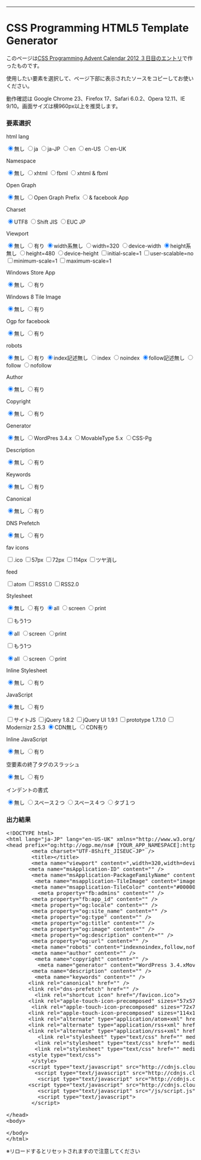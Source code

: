 <meta name="author" content="http://dskd.jp">
<link rel="stylesheet" type="text/css" href="css/generator.css" media="all">

___

<h1>CSS Programming HTML5 Template Generator</h1>

<p class="desc">このページは<a href="/archives/25.html">CSS Programming Advent Calendar 2012 ３日目のエントリ</a>で作ったものです。</p>
<p class="desc">使用したい要素を選択して、ページ下部に表示されたソースをコピーしてお使いください。</p>
<p class="desc">動作確認は Google Chrome 23、Firefox 17、Safari 6.0.2、Opera 12.11、IE 9/10。画面サイズは横960px以上を推奨します。</p>

<h3 id="slct_head">要素選択</h3>
<div id="generator">

<p class="Els" id="E_lang">html lang</p>
<input type="radio" name="S_lang" id="S_lang_none" checked><label for="S_lang_none" class="B_f"><span>無し</span></label>
<input type="radio" name="S_lang" id="S_lang_ja"><label for="S_lang_ja" class="B_"><span>ja</span></label>
<input type="radio" name="S_lang" id="S_lang_jp"><label for="S_lang_jp" class="B_"><span>ja-JP</span></label>
<input type="radio" name="S_lang" id="S_lang_en"><label for="S_lang_en" class="B_"><span>en</span></label>
<input type="radio" name="S_lang" id="S_lang_us"><label for="S_lang_us" class="B_"><span>en-US</span></label>
<input type="radio" name="S_lang" id="S_lang_uk"><label for="S_lang_uk" class="B_l"><span>en-UK</span></label>

<p class="Els" id="E_ns">Namespace</p>
<input type="radio" name="S_ns" id="S_ns_none" checked><label for="S_ns_none" class="B_f"><span>無し</span></label>
<input type="radio" name="S_ns" id="S_ns_xhtml"><label for="S_ns_xhtml" class="B_"><span>xhtml</span></label>
<input type="radio" name="S_ns" id="S_ns_fbml"><label for="S_ns_fbml" class="B_"><span>fbml</span></label>
<input type="radio" name="S_ns" id="S_ns_both"><label for="S_ns_both" class="B_l"><span>xhtml & fbml</span></label>

<p class="Els" id="E_ns2">Open Graph</p>
<input type="radio" name="S_ns2" id="S_ns2_none" checked><label for="S_ns2_none" class="B_f"><span>無し</span></label>
<input type="radio" name="S_ns2" id="S_ns2_prefix"><label for="S_ns2_prefix" class="B_"><span>Open Graph Prefix</span></label>
<input type="radio" name="S_ns2" id="S_ns2_fb_app"><label for="S_ns2_fb_app" class="B_l"><span>& facebook App</span></label>

<p class="Els" id="E_char">Charset</p>
<input type="radio" name="S_char" id="S_char_utf8" checked><label for="S_char_utf8" class="B_f"><span>UTF8</span></label>
<input type="radio" name="S_char" id="S_char_sjis"><label for="S_char_sjis" class="B_"><span>Shift JIS</span></label>
<input type="radio" name="S_char" id="S_char_euc"><label for="S_char_euc" class="B_l"><span>EUC JP</span></label>

<p class="Els" id="E_vp">Viewport</p>
<input type="radio" name="S_vp" id="S_vp_none" checked><label for="S_vp_none" class="B_f"><span>無し</span></label>
<input type="radio" name="S_vp" id="S_vp"><label for="S_vp" class="B_l"><span>有り</span></label>
<input type="radio" name="S_vp1" id="S_vp_width" checked><label for="S_vp_width" class="B_f"><span>width系無し</span></label>
<input type="radio" name="S_vp1" id="S_vp_width_320"><label for="S_vp_width_320" class="B_"><span>width=320</span></label>
<input type="radio" name="S_vp1" id="S_vp_width_device"><label for="S_vp_width_device" class="B_l"><span>device-width</span></label>
<input type="radio" name="S_vp2" id="S_vp_height" checked><label for="S_vp_height" class="B_f"><span>height系無し</span></label>
<input type="radio" name="S_vp2" id="S_vp_height_480"><label for="S_vp_height_480" class="B_"><span>height=480</span></label>
<input type="radio" name="S_vp2" id="S_vp_height_device"><label for="S_vp_height_device" class="B_l"><span>device-height</span></label>
<input type="checkbox" name="S_vp3" id="S_vp_op_iscale"><label for="S_vp_op_iscale" class="B_f"><span>initial-scale=1</span></label>
<input type="checkbox" name="S_vp3" id="S_vp_op_uscale"><label for="S_vp_op_uscale" class="B_"><span>user-scalable=no</span></label>
<input type="checkbox" name="S_vp3" id="S_vp_op_minscale"><label for="S_vp_op_minscale" class="B_"><span>minimum-scale=1</span></label>
<input type="checkbox" name="S_vp3" id="S_vp_op_maxscale"><label for="S_vp_op_maxscale" class="B_l"><span>maximum-scale=1</span></label>

<p class="Els" id="E_win_app">Windows Store App</p>
<input type="radio" name="S_win_app" id="S_win_app_none" checked><label for="S_win_app_none" class="B_f"><span>無し</span></label>
<input type="radio" name="S_win_app" id="S_win_app"><label for="S_win_app" class="B_l"><span>有り</span></label>

<p class="Els" id="E_win_tile">Windows 8 Tile Image</p>
<input type="radio" name="S_win_tile" id="S_win_tile_none" checked><label for="S_win_tile_none" class="B_f"><span>無し</span></label>
<input type="radio" name="S_win_tile" id="S_win_tile"><label for="S_win_tile" class="B_l"><span>有り</span></label>

<p class="Els" id="E_ogp">Ogp for facebook</p>
<input type="radio" name="S_og_fbset" id="S_og_fbset_none" checked><label for="S_og_fbset_none" class="B_f"><span>無し</span></label>
<input type="radio" name="S_og_fbset" id="S_og_fbset"><label for="S_og_fbset" class="B_l"><span>有り</span></label>

<p class="Els" id="E_robots">robots</p>
<input type="radio" name="S_robots" id="S_robots_none" checked><label for="S_robots_none" class="B_f"><span>無し</span></label>
<input type="radio" name="S_robots" id="S_robots"><label for="S_robots" class="B_l"><span>有り</span></label>
<input type="radio" name="S_robots1" id="S_robots_none_i" checked><label for="S_robots_none_i" class="B_i B_f"><span>index記述無し</span></label>
<input type="radio" name="S_robots1" id="S_robots_index"><label for="S_robots_index" class="B_"><span>index</span></label>
<input type="radio" name="S_robots1" id="S_robots_noindex"><label for="S_robots_noindex" class="B_l"><span>noindex</span></label>
<input type="radio" name="S_robots2" id="S_robots_none_f" checked><label for="S_robots_none_f" class="B_i B_f"><span>follow記述無し</span></label>
<input type="radio" name="S_robots2" id="S_robots_follow"><label for="S_robots_follow" class="B_"><span>follow</span></label>
<input type="radio" name="S_robots2" id="S_robots_nofollow"><label for="S_robots_nofollow" class="B_l"><span>nofollow</span></label>

<p class="Els" id="E_author">Author</p>
<input type="radio" name="S_author" id="S_author_none" checked><label for="S_author_none" class="B_f"><span>無し</span></label>
<input type="radio" name="S_author" id="S_author"><label for="S_author" class="B_l"><span>有り</span></label>

<p class="Els" id="E_copyright">Copyright</p>
<input type="radio" name="S_copyright" id="S_copyright_none" checked><label for="S_copyright_none" class="B_f"><span>無し</span></label>
<input type="radio" name="S_copyright" id="S_copyright"><label for="S_copyright" class="B_l"><span>有り</span></label>

<p class="Els" id="E_generator">Generator</p>
<input type="radio" name="S_generator" id="S_generator_none" checked><label for="S_generator_none" class="B_f"><span>無し</span></label>
<input type="radio" name="S_generator" id="S_generator_wp"><label for="S_generator_wp" class="B_"><span>WordPres 3.4.x</span></label>
<input type="radio" name="S_generator" id="S_generator_mt"><label for="S_generator_mt" class="B_"><span>MovableType 5.x</span></label>
<input type="radio" name="S_generator" id="S_generator_csspg"><label for="S_generator_csspg" class="B_l"><span>CSS-Pg</span></label>

<p class="Els" id="E_description">Description</p>
<input type="radio" name="S_description" id="S_description_none" checked><label for="S_description_none" class="B_f"><span>無し</span></label>
<input type="radio" name="S_description" id="S_description"><label for="S_description" class="B_l"><span>有り</span></label>

<p class="Els" id="E_keywords">Keywords</p>
<input type="radio" name="S_keywords" id="S_keywords_none" checked><label for="S_keywords_none" class="B_f"><span>無し</span></label>
<input type="radio" name="S_keywords" id="S_keywords"><label for="S_keywords" class="B_l"><span>有り</span></label>

<p class="Els" id="E_canonical">Canonical</p>
<input type="radio" name="S_canonical" id="S_canonical_none" checked><label for="S_canonical_none" class="B_f"><span>無し</span></label>
<input type="radio" name="S_canonical" id="S_canonical"><label for="S_canonical" class="B_l"><span>有り</span></label>

<p class="Els" id="E_dns">DNS Prefetch</p>
<input type="radio" name="S_dns_prefetch" id="S_dns_prefetch_none" checked><label for="S_dns_prefetch_none" class="B_f"><span>無し</span></label>
<input type="radio" name="S_dns_prefetch" id="S_dns_prefetch"><label for="S_dns_prefetch" class="B_l"><span>有り</span></label>

<p class="Els" id="E_favicon">fav icons</p>
<input type="checkbox" name="S_favicon" id="S_favicon_ico"><label for="S_favicon_ico" class="B_f"><span>.ico</span></label>
<input type="checkbox" name="S_favicon" id="S_favicon_touch57"><label for="S_favicon_touch57" class="B_"><span>57px</span></label>
<input type="checkbox" name="S_favicon" id="S_favicon_touch72"><label for="S_favicon_touch72" class="B_"><span>72px</span></label>
<input type="checkbox" name="S_favicon" id="S_favicon_touch114"><label for="S_favicon_touch114" class="B_"><span>114px</span></label>
<input type="checkbox" name="S_favicon" id="S_favicon_touch_precomposed"><label for="S_favicon_touch_precomposed" class="B_l"><span>ツヤ消し</span></label>

<p class="Els" id="E_feed">feed</p>
<input type="checkbox" name="S_feed" id="S_feed_atom"><label for="S_feed_atom" class="B_f"><span>atom</span></label>
<input type="checkbox" name="S_feed" id="S_feed_rss1"><label for="S_feed_rss1" class="B_"><span>RSS1.0</span></label>
<input type="checkbox" name="S_feed" id="S_feed_rss2"><label for="S_feed_rss2" class="B_l"><span>RSS2.0</span></label>

<p class="Els" id="E_style">Stylesheet</p>
<input type="radio" name="S_style_ext1" id="S_style_ext1_none" checked><label for="S_style_ext1_none" class="B_f"><span>無し</span></label>
<input type="radio" name="S_style_ext1" id="S_style_ext1"><label for="S_style_ext1" class="B_l"><span>有り</span></label>
<input type="radio" name="S_style_media1" id="S_style_media1_all" checked><label for="S_style_media1_all" class="B_f"><span>all</span></label>
<input type="radio" name="S_style_media1" id="S_style_media1_screen"><label for="S_style_media1_screen" class="B_"><span>screen</span></label>
<input type="radio" name="S_style_media1" id="S_style_media1_print"><label for="S_style_media1_print" class="B_l"><span>print</span></label>

<input type="checkbox" name="S_style_ext2" id="S_style_ext2"><label for="S_style_ext2" class="B_f B_l"><span>もう1つ</span></label>

<input type="radio" name="S_style_media2" id="S_style_media2_all" checked><label for="S_style_media2_all" class="B_f"><span>all</span></label>
<input type="radio" name="S_style_media2" id="S_style_media2_screen"><label for="S_style_media2_screen" class="B_"><span>screen</span></label>
<input type="radio" name="S_style_media2" id="S_style_media2_print"><label for="S_style_media2_print" class="B_l"><span>print</span></label>

<input type="checkbox" name="S_style_ext3" id="S_style_ext3"><label for="S_style_ext3" class="B_f B_l"><span>もう1つ</span></label>

<input type="radio" name="S_style_media3" id="S_style_media3_all" checked><label for="S_style_media3_all" class="B_f"><span>all</span></label>
<input type="radio" name="S_style_media3" id="S_style_media3_screen"><label for="S_style_media3_screen" class="B_"><span>screen</span></label>
<input type="radio" name="S_style_media3" id="S_style_media3_print"><label for="S_style_media3_print" class="B_l"><span>print</span></label>

<p class="Els" id="E_style_inline">Inline Stylesheet</p>
<input type="radio" name="S_style_inline" id="S_style_inline_none" checked><label for="S_style_inline_none" class="B_f"><span>無し</span></label>
<input type="radio" name="S_style_inline" id="S_style_inline"><label for="S_style_inline" class="B_l"><span>有り</span></label>

<p class="Els" id="E_js">JavaScript</p>
<input type="radio" name="S_js" id="S_js_none" checked><label for="S_js_none" class="B_f"><span>無し</span></label>
<input type="radio" name="S_js" id="S_js"><label for="S_js" class="B_l"><span>有り</span></label>

<input type="checkbox" name="S_js_" id="S_js_site"><label for="S_js_site" class="B_f"><span>サイトJS</span></label>
<input type="checkbox" name="S_js_" id="S_js_jq"><label for="S_js_jq" class="B_"><span>jQuery 1.8.2</span></label>
<input type="checkbox" name="S_js_" id="S_js_jqui"><label for="S_js_jqui" class="B_"><span>jQuery UI 1.9.1</span></label>
<input type="checkbox" name="S_js_" id="S_js_prototype"><label for="S_js_prototype" class="B_"><span>prototype 1.7.1.0</span></label>
<input type="checkbox" name="S_js_" id="S_js_modernizr"><label for="S_js_modernizr" class="B_l"><span>Modernizr 2.5.3</span></label>
<input type="radio" name="S_js_cdn" id="S_js_cdn_none" checked><label for="S_js_cdn_none" class="B_i B_f"><span>CDN無し</span></label>
<input type="radio" name="S_js_cdn" id="S_js_cdn"><label for="S_js_cdn" class="B_l"><span>CDN有り</span></label>

<p class="Els" id="E_js_inline">Inline JavaScript</p>
<input type="radio" name="S_js_inline" id="S_js_inline_none" checked><label for="S_js_inline_none" class="B_f"><span>無し</span></label>
<input type="radio" name="S_js_inline" id="S_js_inline"><label for="S_js_inline" class="B_l"><span>有り</span></label>


<p class="Els" id="E_empty">空要素の終了タグのスラッシュ</p>
<input type="radio" name="S_empty_option" id="S_empty_option_none" checked><label for="S_empty_option_none" class="B_f"><span>無し</span></label>
<input type="radio" name="S_empty_option" id="S_empty_option"><label for="S_empty_option" class="B_l"><span>有り</span></label>

<p class="Els" id="E_indent">インデントの書式</p>
<input type="radio" name="S_indent_option" id="S_indent_option_none" checked><label for="S_indent_option_none" class="B_f"><span>無し</span></label>
<input type="radio" name="S_indent_option" id="S_indent_option_s2"><label for="S_indent_option_s2" class="B_"><span>スペース２つ</span></label>
<input type="radio" name="S_indent_option" id="S_indent_option_s4"><label for="S_indent_option_s4" class="B_"><span>スペース４つ</span></label>
<input type="radio" name="S_indent_option" id="S_indent_option_t1"><label for="S_indent_option_t1" class="B_l"><span>タブ１つ</span></label>


<h3 id="gend_head">出力結果</h3>
<div id="gend">
<pre>&lt;!DOCTYPE html&gt;
&lt;html<span id="G_lang_ja"> lang="ja<span id="G_lang_jp">-JP</span>"</span><span id="G_lang_en"> lang="en<span id="G_lang_us">-US</span><span id="G_lang_uk">-UK</span>"</span><span id="G_ns_xhtml"> xmlns="http://www.w3.org/1999/xhtml"</span><span id="G_ns_fbml"> xmlns:fb="https://www.facebook.com/2008/fbml"</span>&gt;
&lt;head<span id="G_ns_prefix"> prefix="og:http://ogp.me/ns#<span id="G_ns_fb_app"> [YOUR_APP_NAMESPACE]:http://ogp.me/ns/apps/[YOUR_APP_NAMESPACE]#</span>"</span>&gt;
<span class="G_indent_s2">  </span><span class="G_indent_s4">    </span><span class="G_indent_t1">	</span>&lt;meta charset="<span id="G_char_utf8">UTF-8</span><span id="G_char_sjis">Shift_JIS</span><span id="G_char_euc">EUC-JP</span>"<span class="G_empty_elm"> /</span>&gt;
<span class="G_indent_s2">  </span><span class="G_indent_s4">    </span><span class="G_indent_t1">	</span>&lt;title&gt;&lt;/title&gt;
<span id="G_vp"><span class="G_indent_s2">  </span><span class="G_indent_s4">    </span><span class="G_indent_t1">	</span>&lt;meta name="viewport" content="<span id="G_vp_width_320"><span class="G_sep">,</span>width=320</span><span id="G_vp_width_device"><span class="G_sep">,</span>width=device-width</span><span id="G_vp_height_480"><span class="G_sep">,</span>height=480</span><span id="G_vp_height_device"><span class="G_sep">,</span>height=device-height</span><span id="G_vp_op_iscale"><span class="G_sep">,</span>initial-scale=1</span><span id="G_vp_op_uscale"><span class="G_sep">,</span>user-scalable=no</span><span id="G_vp_op_minscale"><span class="G_sep">,</span>minimum-scale=1</span><span id="G_vp_op_maxscale"><span class="G_sep">,</span>maximum-scale=1</span>"<span class="G_empty_elm"> /</span>&gt;&#13;&#10;</span><span id="G_win_app"><span class="G_indent_s2">  </span><span class="G_indent_s4">    </span><span class="G_indent_t1">	</span>&lt;meta name="msApplication-ID" content=""<span class="G_empty_elm"> /</span>&gt;
<span class="G_indent_s2">  </span><span class="G_indent_s4">    </span><span class="G_indent_t1">	</span>&lt;meta name="msApplication-PackageFamilyName" content=""<span class="G_empty_elm"> /</span>&gt;&#13;&#10;</span><span id="G_win_tile"><span class="G_indent_s2">  </span><span class="G_indent_s4">    </span><span class="G_indent_t1">	</span>&lt;meta name="msapplication-TileImage" content="images/favicon114.png"<span class="G_empty_elm"> /</span>&gt;
<span class="G_indent_s2">  </span><span class="G_indent_s4">    </span><span class="G_indent_t1">	</span>&lt;meta name="msapplication-TileColor" content="#000000"<span class="G_empty_elm"> /</span>&gt;&#13;&#10;</span><span id="G_og_fbset"><span class="G_indent_s2">  </span><span class="G_indent_s4">    </span><span class="G_indent_t1">	</span>&lt;meta property="fb:admins" content=""<span class="G_empty_elm"> /</span>&gt;
<span class="G_indent_s2">  </span><span class="G_indent_s4">    </span><span class="G_indent_t1">	</span>&lt;meta property="fb:app_id" content=""<span class="G_empty_elm"> /</span>&gt;
<span class="G_indent_s2">  </span><span class="G_indent_s4">    </span><span class="G_indent_t1">	</span>&lt;meta property="og:locale" content=""<span class="G_empty_elm"> /</span>&gt;
<span class="G_indent_s2">  </span><span class="G_indent_s4">    </span><span class="G_indent_t1">	</span>&lt;meta property="og:site_name" content=""<span class="G_empty_elm"> /</span>&gt;
<span class="G_indent_s2">  </span><span class="G_indent_s4">    </span><span class="G_indent_t1">	</span>&lt;meta property="og:type" content=""<span class="G_empty_elm"> /</span>&gt;
<span class="G_indent_s2">  </span><span class="G_indent_s4">    </span><span class="G_indent_t1">	</span>&lt;meta property="og:title" content=""<span class="G_empty_elm"> /</span>&gt;
<span class="G_indent_s2">  </span><span class="G_indent_s4">    </span><span class="G_indent_t1">	</span>&lt;meta property="og:image" content=""<span class="G_empty_elm"> /</span>&gt;
<span class="G_indent_s2">  </span><span class="G_indent_s4">    </span><span class="G_indent_t1">	</span>&lt;meta property="og:description" content=""<span class="G_empty_elm"> /</span>&gt;
<span class="G_indent_s2">  </span><span class="G_indent_s4">    </span><span class="G_indent_t1">	</span>&lt;meta property="og:url" content=""<span class="G_empty_elm"> /</span>&gt;&#13;&#10;</span><span id="G_robots"><span class="G_indent_s2">  </span><span class="G_indent_s4">    </span><span class="G_indent_t1">	</span>&lt;meta name="robots" content="<span id="G_robots_index">index</span><span id="G_robots_noindex">noindex</span><span id="G_robots_follow"><span class="G_sep">,</span>follow</span><span id="G_robots_nofollow"><span class="G_sep">,</span>nofollow</span>"<span class="G_empty_elm"> /</span>&gt;&#13;&#10;</span><span id="G_author"><span class="G_indent_s2">  </span><span class="G_indent_s4">    </span><span class="G_indent_t1">	</span>&lt;meta name="author" content=""<span class="G_empty_elm"> /</span>&gt;&#13;&#10;</span><span id="G_copyright"><span class="G_indent_s2">  </span><span class="G_indent_s4">    </span><span class="G_indent_t1">	</span>&lt;meta name="copyright" content=""<span class="G_empty_elm"> /</span>&gt;&#13;&#10;</span><span id="G_generator"><span class="G_indent_s2">  </span><span class="G_indent_s4">    </span><span class="G_indent_t1">	</span>&lt;meta name="generator" content="<span id="G_generator_wp">WordPress 3.4.x</span><span id="G_generator_mt">MovableType 5.x</span><span id="G_generator_csspg">CSS Programming HTML5 Template Generator</span>"<span class="G_empty_elm"> /</span>&gt;&#13;&#10;</span><span id="G_description"><span class="G_indent_s2">  </span><span class="G_indent_s4">    </span><span class="G_indent_t1">	</span>&lt;meta name="description" content=""<span class="G_empty_elm"> /</span>&gt;&#13;&#10;</span><span id="G_keywords"><span class="G_indent_s2">  </span><span class="G_indent_s4">    </span><span class="G_indent_t1">	</span>&lt;meta name="keywords" content=""<span class="G_empty_elm"> /</span>&gt;&#13;&#10;</span><span id="G_canonical"><span class="G_indent_s2">  </span><span class="G_indent_s4">    </span><span class="G_indent_t1">	</span>&lt;link rel="canonical" href=""<span class="G_empty_elm"> /</span>&gt;&#13;&#10;</span><span id="G_dns_prefetch"><span class="G_indent_s2">  </span><span class="G_indent_s4">    </span><span class="G_indent_t1">	</span>&lt;link rel="dns-prefetch" href=""<span class="G_empty_elm"> /</span>&gt;&#13;&#10;</span><span id="G_favicon_ico"><span class="G_indent_s2">  </span><span class="G_indent_s4">    </span><span class="G_indent_t1">	</span>&lt;link rel="shortcut icon" href="/favicon.ico"&gt;&#13;&#10;</span><span id="G_favicon_touch57"><span class="G_indent_s2">  </span><span class="G_indent_s4">    </span><span class="G_indent_t1">	</span>&lt;link rel="apple-touch-icon<span class="G_precomposed">-precomposed</span>" sizes="57x57" href="images/favicon57.png"<span class="G_empty_elm"> /</span>&gt;&#13;&#10;</span><span id="G_favicon_touch72"><span class="G_indent_s2">  </span><span class="G_indent_s4">    </span><span class="G_indent_t1">	</span>&lt;link rel="apple-touch-icon<span class="G_precomposed">-precomposed</span>" sizes="72x72" href="images/favicon72.png"<span class="G_empty_elm"> /</span>&gt;&#13;&#10;</span><span id="G_favicon_touch114"><span class="G_indent_s2">  </span><span class="G_indent_s4">    </span><span class="G_indent_t1">	</span>&lt;link rel="apple-touch-icon<span class="G_precomposed">-precomposed</span>" sizes="114x114" href="images/favicon114.png"<span class="G_empty_elm"> /</span>&gt;&#13;&#10;</span><span id="G_feed_atom"><span class="G_indent_s2">  </span><span class="G_indent_s4">    </span><span class="G_indent_t1">	</span>&lt;link rel="alternate" type="application/atom+xml" href="/feed/atom.xml" title=""<span class="G_empty_elm"> /</span>&gt;&#13;&#10;</span><span id="G_feed_rss1"><span class="G_indent_s2">  </span><span class="G_indent_s4">    </span><span class="G_indent_t1">	</span>&lt;link rel="alternate" type="application/rss+xml" href="/feed/index.rdf" title=""<span class="G_empty_elm"> /</span>&gt;&#13;&#10;</span><span id="G_feed_rss2"><span class="G_indent_s2">  </span><span class="G_indent_s4">    </span><span class="G_indent_t1">	</span>&lt;link rel="alternate" type="application/rss+xml" href="/feed/index.xml" title=""<span class="G_empty_elm"> /</span>&gt;&#13;&#10;</span><span id="G_style_ext1"><span class="G_indent_s2">  </span><span class="G_indent_s4">    </span><span class="G_indent_t1">	</span>&lt;link rel="stylesheet" type="text/css" href="" media="<span id="G_style_media1_all">all</span><span id="G_style_media1_screen"><span class="G_sep">,</span>screen</span><span id="G_style_media1_print"><span class="G_sep">,</span>print</span>"<span class="G_empty_elm"> /</span>&gt;&#13;&#10;</span><span id="G_style_ext2"><span class="G_indent_s2">  </span><span class="G_indent_s4">    </span><span class="G_indent_t1">	</span>&lt;link rel="stylesheet" type="text/css" href="" media="<span id="G_style_media2_all">all</span><span id="G_style_media2_screen"><span class="G_sep">,</span>screen</span><span id="G_style_media2_print"><span class="G_sep">,</span>print</span>"<span class="G_empty_elm"> /</span>&gt;&#13;&#10;</span><span id="G_style_ext3"><span class="G_indent_s2">  </span><span class="G_indent_s4">    </span><span class="G_indent_t1">	</span>&lt;link rel="stylesheet" type="text/css" href="" media="<span id="G_style_media3_all">all</span><span id="G_style_media3_screen"><span class="G_sep">,</span>screen</span><span id="G_style_media3_print"><span class="G_sep">,</span>print</span>"<span class="G_empty_elm"> /</span>&gt;&#13;&#10;</span><span id="G_style_inline"><span class="G_indent_s2">  </span><span class="G_indent_s4">    </span><span class="G_indent_t1">	</span>&lt;style type="text/css"&gt;
<span class="G_indent_s2">  </span><span class="G_indent_s4">    </span><span class="G_indent_t1">	</span>&lt;/style&gt;&#13;&#10;</span><span id="G_js_jq"><span class="G_indent_s2">  </span><span class="G_indent_s4">    </span><span class="G_indent_t1">	</span>&lt;script type="text/javascript" src="<span class="G_js_cdn">http://cdnjs.cloudflare.com/ajax/libs/jquery/1.8.2</span><span class="G_js_cdn_none">/js</span>/jquery.min.js"&gt;&lt;/script&gt;&#13;&#10;</span><span id="G_js_ex"><span id="G_js_jqui"><span class="G_indent_s2">  </span><span class="G_indent_s4">    </span><span class="G_indent_t1">	</span>&lt;script type="text/javascript" src="<span class="G_js_cdn">http://cdnjs.cloudflare.com/ajax/libs/jqueryui/1.9.1</span><span class="G_js_cdn_none">/js</span>/jquery_ui.min.js"&gt;&lt;/script&gt;&#13;&#10;</span><span id="G_js_prototype"><span class="G_indent_s2">  </span><span class="G_indent_s4">    </span><span class="G_indent_t1">	</span>&lt;script type="text/javascript" src="<span class="G_js_cdn">http://cdnjs.cloudflare.com/ajax/libs/prototype/1.7.1.0</span><span class="G_js_cdn_none">/js</span>/prototype.js"&gt;&lt;/script&gt;&#13;&#10;</span><span id="G_js_modernizr"><span class="G_indent_s2">  </span><span class="G_indent_s4">    </span><span class="G_indent_t1">	</span>&lt;script type="text/javascript" src="<span class="G_js_cdn">http://cdnjs.cloudflare.com/ajax/libs/modernizr/2.5.3</span><span class="G_js_cdn_none">/js</span>/modernizr.min.js"&gt;&lt;/script&gt;&#13;&#10;</span><span id="G_js_site"><span class="G_indent_s2">  </span><span class="G_indent_s4">    </span><span class="G_indent_t1">	</span>&lt;script type="text/javascript" src="/js/script.js"&gt;&lt;/script&gt;&#13;&#10;</span></span><span id="G_js_inline"><span class="G_indent_s2">  </span><span class="G_indent_s4">    </span><span class="G_indent_t1">	</span>&lt;script type="text/javascript"&gt;
<span class="G_indent_s2">  </span><span class="G_indent_s4">    </span><span class="G_indent_t1">	</span>&lt;/script&gt;&#13;&#10;</span>
&lt;/head&gt;
&lt;body&gt;&#13;&#10;&#13;&#10;&lt;/body&gt;
&lt;/html&gt;</pre></div><!-- /#gend -->

<p class="note">※リロードするとリセットされますので注意してください</p>
</div><!-- /#generator -->
